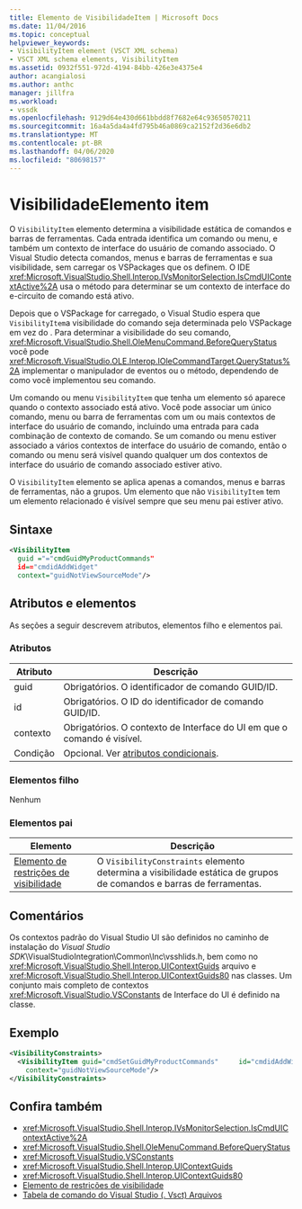 ```yaml
---
title: Elemento de VisibilidadeItem | Microsoft Docs
ms.date: 11/04/2016
ms.topic: conceptual
helpviewer_keywords:
- VisibilityItem element (VSCT XML schema)
- VSCT XML schema elements, VisibilityItem
ms.assetid: 0932f551-972d-4194-84bb-426e3e4375e4
author: acangialosi
ms.author: anthc
manager: jillfra
ms.workload:
- vssdk
ms.openlocfilehash: 9129d64e430d661bbdd8f7682e64c93650570211
ms.sourcegitcommit: 16a4a5da4a4fd795b46a0869ca2152f2d36e6db2
ms.translationtype: MT
ms.contentlocale: pt-BR
ms.lasthandoff: 04/06/2020
ms.locfileid: "80698157"
---
```

# <a name="visibilityitem-element"></a>VisibilidadeElemento item
O `VisibilityItem` elemento determina a visibilidade estática de comandos e barras de ferramentas. Cada entrada identifica um comando ou menu, e também um contexto de interface do usuário de comando associado. O Visual Studio detecta comandos, menus e barras de ferramentas e sua visibilidade, sem carregar os VSPackages que os definem. O IDE <xref:Microsoft.VisualStudio.Shell.Interop.IVsMonitorSelection.IsCmdUIContextActive%2A> usa o método para determinar se um contexto de interface do e-circuito de comando está ativo.

 Depois que o VSPackage for carregado, o Visual Studio espera que `VisibilityItem`a visibilidade do comando seja determinada pelo VSPackage em vez do . Para determinar a visibilidade do seu comando, <xref:Microsoft.VisualStudio.Shell.OleMenuCommand.BeforeQueryStatus> você pode <xref:Microsoft.VisualStudio.OLE.Interop.IOleCommandTarget.QueryStatus%2A> implementar o manipulador de eventos ou o método, dependendo de como você implementou seu comando.

 Um comando ou menu `VisibilityItem` que tenha um elemento só aparece quando o contexto associado está ativo. Você pode associar um único comando, menu ou barra de ferramentas com um ou mais contextos de interface do usuário de comando, incluindo uma entrada para cada combinação de contexto de comando. Se um comando ou menu estiver associado a vários contextos de interface do usuário de comando, então o comando ou menu será visível quando qualquer um dos contextos de interface do usuário de comando associado estiver ativo.

 O `VisibilityItem` elemento se aplica apenas a comandos, menus e barras de ferramentas, não a grupos. Um elemento que não `VisibilityItem` tem um elemento relacionado é visível sempre que seu menu pai estiver ativo.

## <a name="syntax"></a>Sintaxe

```xml
<VisibilityItem
  guid ="="cmdGuidMyProductCommands"
  id=="cmdidAddWidget"
  context="guidNotViewSourceMode"/>
```

## <a name="attributes-and-elements"></a>Atributos e elementos
 As seções a seguir descrevem atributos, elementos filho e elementos pai.

### <a name="attributes"></a>Atributos

|Atributo|Descrição|
|---------------|-----------------|
|guid|Obrigatórios. O identificador de comando GUID/ID.|
|id|Obrigatórios. O ID do identificador de comando GUID/ID.|
|contexto|Obrigatórios. O contexto de Interface do UI em que o comando é visível.|
|Condição|Opcional. Ver [atributos condicionais](../extensibility/vsct-xml-schema-conditional-attributes.md).|

### <a name="child-elements"></a>Elementos filho
 Nenhum

### <a name="parent-elements"></a>Elementos pai

|Elemento|Descrição|
|-------------|-----------------|
|[Elemento de restrições de visibilidade](../extensibility/visibilityconstraints-element.md)|O `VisibilityConstraints` elemento determina a visibilidade estática de grupos de comandos e barras de ferramentas.|

## <a name="remarks"></a>Comentários
 Os contextos padrão do Visual Studio UI são definidos no caminho de instalação do *Visual Studio SDK*\VisualStudioIntegration\Common\Inc\vsshlids.h, bem como no <xref:Microsoft.VisualStudio.Shell.Interop.UIContextGuids> arquivo e <xref:Microsoft.VisualStudio.Shell.Interop.UIContextGuids80> nas classes. Um conjunto mais completo de contextos <xref:Microsoft.VisualStudio.VSConstants> de Interface do UI é definido na classe.

## <a name="example"></a>Exemplo

```xml
<VisibilityConstraints>
  <VisibilityItem guid="cmdSetGuidMyProductCommands"     id="cmdidAddWidget"
    context="guidNotViewSourceMode"/>
</VisibilityConstraints>
```

## <a name="see-also"></a>Confira também
- <xref:Microsoft.VisualStudio.Shell.Interop.IVsMonitorSelection.IsCmdUIContextActive%2A>
- <xref:Microsoft.VisualStudio.Shell.OleMenuCommand.BeforeQueryStatus>
- <xref:Microsoft.VisualStudio.VSConstants>
- <xref:Microsoft.VisualStudio.Shell.Interop.UIContextGuids>
- <xref:Microsoft.VisualStudio.Shell.Interop.UIContextGuids80>
- [Elemento de restrições de visibilidade](../extensibility/visibilityconstraints-element.md)
- [Tabela de comando do Visual Studio (. Vsct) Arquivos](../extensibility/internals/visual-studio-command-table-dot-vsct-files.md)
